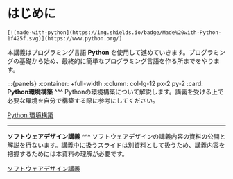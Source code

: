 # はじめに

```{only} html
[![made-with-python](https://img.shields.io/badge/Made%20with-Python-1f425f.svg)](https://www.python.org/)
```

本講義はプログラミング言語 **Python** を使用して進めていきます。プログラミングの基礎から始め、最終的に簡単なプログラミング言語を作る所までをやります。

:::{panels}
:container: +full-width
:column: col-lg-12 px-2 py-2
:card:
**Python環境構築**
^^^
Pythonの環境構築について解説します。講義を受ける上で必要な環境を自分で構築する際に参考にしてください。

[Python 環境構築](book/00_environment/00_environment.md)

---

**ソフトウェアデザイン講義**
^^^
ソフトウェアデザインの講義内容の資料の公開と解説を行ないます。講義中に扱うスライドは別資料として扱うため、講義内容を把握するためには本資料の理解が必要です。

[ソフトウェアデザイン講義](./book/01_software_design/01_guide.md)

